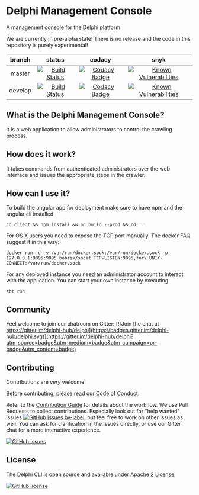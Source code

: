 # Delphi Management Console

A management console for the Delphi platform.

We are currently in pre-alpha state! There is no release and the code in
this repository is purely experimental!

|branch | status | codacy  | snyk |
| :---: | :---: | :---: | :---: |  
| master | [![Build Status](https://travis-ci.org/delphi-hub/delphi-management.svg?branch=master)](https://travis-ci.org/delphi-hub/delphi-management) | [![Codacy Badge](https://api.codacy.com/project/badge/Grade/d6a4fb952e6c4b84b5c81ffcc85f561e)](https://www.codacy.com/manual/delphi-hub/delphi-management?utm_source=github.com&amp;utm_medium=referral&amp;utm_content=delphi-hub/delphi-management&amp;utm_campaign=Badge_Grade)| [![Known Vulnerabilities](https://snyk.io/test/github/delphi-hub/delphi-management/badge.svg?targetFile=build.sbt)](https://snyk.io/test/github/delphi-hub/delphi-management/?targetFile=build.sbt) |
| develop | [![Build Status](https://travis-ci.org/delphi-hub/delphi-management.svg?branch=develop)](https://travis-ci.org/delphi-hub/delphi-management) | [![Codacy Badge](https://api.codacy.com/project/badge/Grade/d6a4fb952e6c4b84b5c81ffcc85f561e?develop=branch)](https://www.codacy.com/manual/delphi-hub/delphi-management?branch=develop&utm_source=github.com&amp;utm_medium=referral&amp;utm_content=delphi-hub/delphi-management&amp;utm_campaign=Badge_Grade) | [![Known Vulnerabilities](https://snyk.io/test/github/delphi-hub/delphi-management/develop/badge.svg?targetFile=build.sbt)](https://snyk.io/test/github/delphi-hub/delphi-management/develop/?targetFile=build.sbt) |

## What is the Delphi Management Console?

It is a web application to allow administrators to control the crawling process.

## How does it work?

It takes commands from authenticated administrators over the web interface and issues the appropriate steps in the crawler.

## How can I use it?
To build the angular app for deployment make sure to have npm and the angular cli installed 

```
cd client && npm install && ng build --prod && cd ..
```

For OS X users you need to expose the TCP port manually. The docker FAQ suggest it in this way:

```
docker run -d -v /var/run/docker.sock:/var/run/docker.sock -p 127.0.0.1:9095:9095 bobrik/socat TCP-LISTEN:9095,fork UNIX-CONNECT:/var/run/docker.sock
```

For any deployed instance you need an administrator account to interact with the application.
You can start your own instance by executing

```
sbt run
```

## Community

Feel welcome to join our chatroom on Gitter: [![Join the chat at https://gitter.im/delphi-hub/delphi](https://badges.gitter.im/delphi-hub/delphi.svg)](https://gitter.im/delphi-hub/delphi?utm_source=badge&utm_medium=badge&utm_campaign=pr-badge&utm_content=badge)


## Contributing

Contributions are *very* welcome!

Before contributing, please read our [Code of Conduct](CODE_OF_CONDUCT.md).

Refer to the [Contribution Guide](CONTRIBUTING.md) for details about the workflow.
We use Pull Requests to collect contributions. Especially look out for "help wanted" issues
[![GitHub issues by-label](https://img.shields.io/github/issues/delphi-hub/delphi-management/help%20wanted.svg)](https://github.com/delphi-hub/delphi-management/issues?q=is%3Aopen+is%3Aissue+label%3A%22help+wanted%22),
but feel free to work on other issues as well.
You can ask for clarification in the issues directly, or use our Gitter
chat for a more interactive experience.

[![GitHub issues](https://img.shields.io/github/issues/delphi-hub/delphi-management.svg)](https://github.com/delphi-hub/delphi-management/issues)


## License

The Delphi CLI is open source and available under Apache 2 License.

[![GitHub license](https://img.shields.io/github/license/delphi-hub/delphi-management.svg)](https://github.com/delphi-hub/delphi-management/blob/master/LICENSE)
